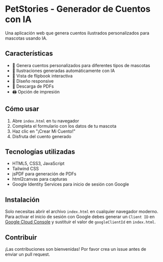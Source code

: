 # PetStories - Generador de Cuentos con IA

Una aplicación web que genera cuentos ilustrados personalizados para mascotas usando IA.

## Características

- 🐾 Genera cuentos personalizados para diferentes tipos de mascotas
- 🎨 Ilustraciones generadas automáticamente con IA
- 📖 Vista de flipbook interactiva
- 📱 Diseño responsive
- 💾 Descarga de PDFs
- 🖨️ Opción de impresión

## Cómo usar

1. Abre `index.html` en tu navegador
2. Completa el formulario con los datos de tu mascota
3. Haz clic en "¡Crear Mi Cuento!"
4. Disfruta del cuento generado

## Tecnologías utilizadas

- HTML5, CSS3, JavaScript
- Tailwind CSS
- jsPDF para generación de PDFs
- html2canvas para capturas
- Google Identity Services para inicio de sesión con Google

## Instalación

Solo necesitas abrir el archivo `index.html` en cualquier navegador moderno.
Para activar el inicio de sesión con Google debes generar un `Client ID` en
[Google Cloud Console](https://console.cloud.google.com/) y sustituir el valor
de `googleClientId` en `index.html`.

## Contribuir

¡Las contribuciones son bienvenidas! Por favor crea un issue antes de enviar un pull request.
